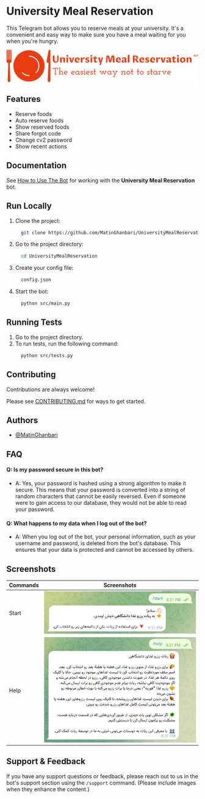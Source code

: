# University Meal Reservation

This Telegram bot allows you to reserve meals at your university. It's a convenient and easy way to make sure you have a
meal waiting for you when you're hungry.

![Logo](assets/images/logo.png)

## Features

- Reserve foods
- Auto reserve foods
- Show reserved foods
- Share forgot code
- Change cv2 password
- Show recent actions

## Documentation

See [How to Use The Bot](assets/docs/how_to_use.pdf) for working with the **University Meal Reservation** bot.

## Run Locally

1. Clone the project:
    ```bash
      git clone https://github.com/MatinGhanbari/UniversityMealReservation.git
    ```

2. Go to the project directory:
    ```bash
      cd UniversityMealReservation
    ```

3. Create your config file:
    ```bash
      config.json
    ```

4. Start the bot:
    ```bash
      python src/main.py
    ```

## Running Tests

1. Go to the project directory.
2. To run tests, run the following command:
    ```bash
      python src/tests.py
    ```

## Contributing

Contributions are always welcome!

Please see [CONTRIBUTING.md](CONTRIBUTING.md) for ways to get started.

## Authors

- [@MatinGhanbari](https://www.github.com/MatinGhanbari)

## FAQ

#### Q: Is my password secure in this bot?

- A: Yes, your password is hashed using a strong algorithm to make it secure. This means that your password is converted
  into a string of random characters that cannot be easily reversed. Even if someone were to gain access to our
  database, they would not be able to read your password.

#### Q: What happens to my data when I log out of the bot?

- A: When you log out of the bot, your personal information, such as your username and password, is deleted from the
  bot's database. This ensures that your data is protected and cannot be accessed by others.

## Screenshots

| Commands | Screenshots                                                 |
|----------|-------------------------------------------------------------|
| Start    | ![screenshot_1](assets/images/screenshots/screenshot_1.png) |
| Help     | ![screenshot_1](assets/images/screenshots/screenshot_2.png) |

## Support & Feedback

If you have any support questions or feedback, please reach out to us in the bot's support section using the `/support`
command. (Please include images when they enhance the content.)

